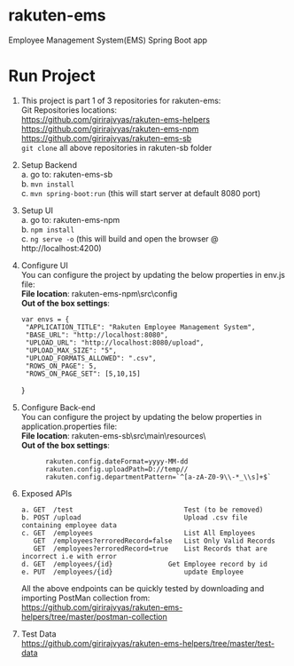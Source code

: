 # rakuten-ems
Employee Management System(EMS) Spring Boot app

# Run Project
1. This project is part 1 of 3 repositories for rakuten-ems:  
 Git Repositories locations:  
   https://github.com/girirajvyas/rakuten-ems-helpers  
   https://github.com/girirajvyas/rakuten-ems-npm  
   https://github.com/girirajvyas/rakuten-ems-sb  
 `git clone` all above repositories in rakuten-sb folder

2. Setup Backend  
   a. go to: rakuten-ems-sb  
   b. `mvn install`  
   c. `mvn spring-boot:run` (this will start server at default 8080 port)  
   
3. Setup UI  
   a. go to: rakuten-ems-npm  
   b. `npm install`  
   c. `ng serve -o` (this will build and open the browser @ http://localhost:4200)  
  
4. Configure UI  
   You can configure the project by updating the below properties in env.js file:  
   **File location**: rakuten-ems-npm\src\config   
   **Out of the box settings**:  
   
   
	   var envs = {  
		"APPLICATION_TITLE": "Rakuten Employee Management System",
		"BASE_URL": "http://localhost:8080",
		"UPLOAD_URL": "http://localhost:8080/upload",
		"UPLOAD_MAX_SIZE": "5",
		"UPLOAD_FORMATS_ALLOWED": ".csv",
		"ROWS_ON_PAGE": 5,
		"ROWS_ON_PAGE_SET": [5,10,15]
	  }
   

5. Configure Back-end  
   You can configure the project by updating the below properties in application.properties file:  
   **File location**: rakuten-ems-sb\src\main\resources\  
   **Out of the box settings**:  
    
             rakuten.config.dateFormat=yyyy-MM-dd
             rakuten.config.uploadPath=D://temp//
             rakuten.config.departmentPattern=`^[a-zA-Z0-9\\-*_\\s]+$`

6. Exposed APIs  
   
   ```	
   a. GET  /test                            Test (to be removed)  
   b. POST /upload                          Upload .csv file containing employee data  
   c. GET  /employees                       List All Employees  
      GET  /employees?erroredRecord=false   List Only Valid Records  
      GET  /employees?erroredRecord=true    List Records that are incorrect i.e with error  
   d. GET  /employees/{id}	            Get Employee record by id  
   e. PUT  /employees/{id}                  update Employee  
   ```
   
   All the above endpoints can be quickly tested by downloading and importing PostMan collection from:  
   https://github.com/girirajvyas/rakuten-ems-helpers/tree/master/postman-collection     
     
7. Test Data  
   https://github.com/girirajvyas/rakuten-ems-helpers/tree/master/test-data  
   
   
